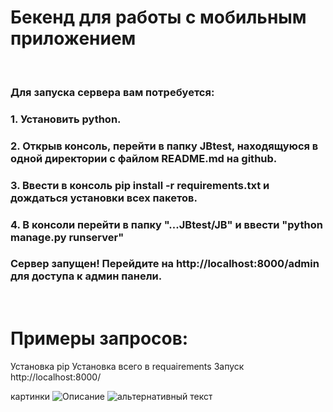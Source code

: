 <h1>Бекенд для работы с мобильным приложением</h1><br>

<h3>Для запуска сервера вам потребуется:</h3>
<h3>1. Установить python.</h3>
<h3>2. Открыв консоль, перейти в папку JBtest, находящуюся в одной директории с файлом README.md на github.</h3>
<h3>3. Ввести в консоль pip install -r requirements.txt и дождаться установки всех пакетов.</h3>
<h3>4. В консоли перейти в папку "...JBtest/JB" и ввести "python manage.py runserver"</h3>
<h3>Сервер запущен! Перейдите на http://localhost:8000/admin для доступа к админ панели.</h3>
<br>
<h1>Примеры запросов:</h1>



Установка pip
Установка всего в requairements
Запуск http://localhost:8000/




картинки ![Описание](ссылка)           <img src="путь к файлу" alt="альтернативный текст">
